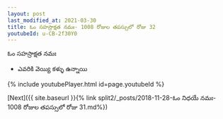 ```yaml
---
layout: post
last_modified_at: 2021-03-30
title: ఓం సహస్రాక్షత నమః- 1008 రోజుల తపస్సులో రోజు 32
youtubeId: u-CB-2f30Y0
---
```

 
 
 ఓం సహస్రాక్షత నమః  
 
 -  ఎవరికి వెయ్యి కళ్ళు ఉన్నాయి 
 
  
 
  
 
 
 
 
 
 


{% include youtubePlayer.html id=page.youtubeId %}
 
[Next]({{ site.baseurl }}{% link  split2/_posts/2018-11-28-ఓం నిధయే నమః- 1008 రోజుల తపస్సులో రోజు 31.md%})
 
